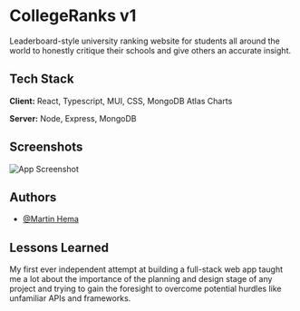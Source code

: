 
# CollegeRanks v1

Leaderboard-style university ranking website for students all around the world to honestly critique their schools and give others an accurate insight.


## Tech Stack

**Client:** React, Typescript, MUI, CSS, MongoDB Atlas Charts

**Server:** Node, Express, MongoDB


## Screenshots

![App Screenshot](https://via.placeholder.com/468x300?text=App+Screenshot+Here)


## Authors

- [@Martin Hema](https://www.github.com/martin0he)


## Lessons Learned

My first ever independent attempt at building a full-stack web app taught me a lot about the importance of the planning and design stage of any project and trying to gain the foresight to overcome potential hurdles like unfamiliar APIs and frameworks.

